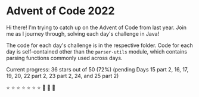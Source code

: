 # Advent of Code 2022

Hi there! I'm trying to catch up on the Advent of Code from last year. 
Join me as I journey through, solving each day's challenge in Java!

The code for each day's challenge is in the respective folder. 
Code for each day is self-contained other than the `parser-utils` module, which contains parsing functions commonly used across days.

Current progress: 36 stars out of 50 (72%) (pending Days 15 part 2, 16, 17, 19, 20, 22 part 2, 23 part 2, 24, and 25 part 2)

:star: :star: :star: :star: :star: :star: :star: :black_square_button: :black_square_button: :black_square_button:
